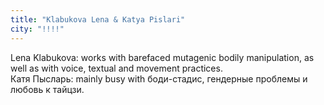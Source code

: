 ```yaml
---
title: "Klabukova Lena & Katya Pislari"
city: "!!!!"
---
```


Lena Klabukova: works with barefaced mutagenic bodily manipulation, as well as with voice, textual and movement practices.                                 
Катя Пысларь: mainly busy with боди-стадис, гендерные проблемы и любовь к тайцзи.
